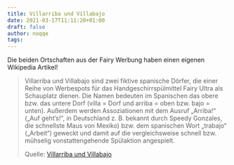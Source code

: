 ```yaml
---
title: Villarriba und Villabajo
date: 2021-03-17T11:11:20+01:00
draft: false
author: noqqe
tags:
---
```


Die beiden Ortschaften aus der Fairy Werbung haben einen eigenen Wikipedia
Artikel!

> Villarriba und Villabajo sind zwei fiktive spanische Dörfer, die einer Reihe
> von Werbespots für das Handgeschirrspülmittel Fairy Ultra als Schauplatz
> dienen. Die Namen bedeuten im Spanischen das obere bzw. das untere Dorf (villa
> = Dorf und arriba = oben bzw. bajo = unten). Außerdem werden Assoziationen mit
> dem  Ausruf „Arriba!“ („Auf geht’s!“, in Deutschland z. B. bekannt durch
> Speedy Gonzales, die schnellste Maus von Mexiko) bzw. dem spanischen Wort
> „trabajo“ („Arbeit“) geweckt und damit auf die vergleichsweise schnell bzw.
> mühselig vonstattengehende Spülaktion angespielt.
>
> Quelle: [Villarriba und Villabajo](https://de.wikipedia.org/wiki/Villarriba_und_Villabajo)
